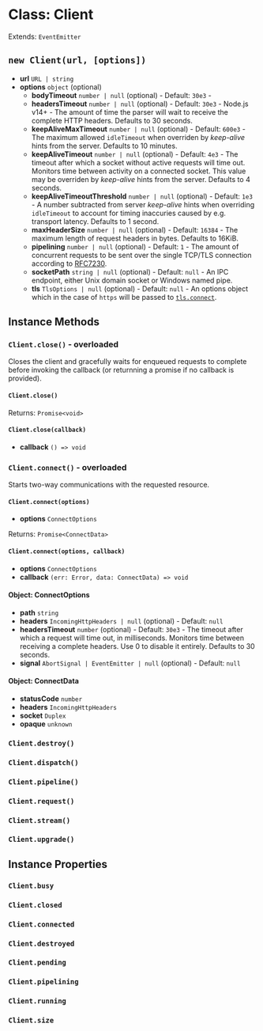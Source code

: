 # Class: Client

Extends: `EventEmitter`

## `new Client(url, [options])`

* **url** `URL | string`
* **options** `object` (optional)
  * **bodyTimeout** `number | null` (optional) - Default: `30e3` -
  * **headersTimeout** `number | null` (optional) - Default: `30e3` - Node.js v14+ - The amount of time the parser will wait to receive the complete HTTP headers. Defaults to 30 seconds.
  * **keepAliveMaxTimeout** `number | null` (optional) - Default: `600e3` - The maximum allowed `idleTimeout` when overriden by *keep-alive* hints from the server. Defaults to 10 minutes.
  * **keepAliveTimeout** `number | null` (optional) - Default: `4e3` - The timeout after which a socket without active requests will time out. Monitors time between activity on a connected socket. This value may be overriden by *keep-alive* hints from the server. Defaults to 4 seconds.
  * **keepAliveTimeoutThreshold** `number | null` (optional) - Default: `1e3` - A number subtracted from server *keep-alive* hints when overriding `idleTimeout` to account for timing inaccuries caused by e.g. transport latency. Defaults to 1 second.
  * **maxHeaderSize** `number | null` (optional) - Default: `16384` - The maximum length of request headers in bytes. Defaults to 16KiB.
  * **pipelining** `number | null` (optional) - Default: `1` - The amount of concurrent requests to be sent over the single TCP/TLS connection according to [RFC7230](https://tools.ietf.org/html/rfc7230#section-6.3.2).
  * **socketPath** `string | null` (optional) - Default: `null` - An IPC endpoint, either Unix domain socket or Windows named pipe.
  * **tls** `TlsOptions | null` (optional) - Default: `null` - An options object which in the case of `https` will be passed to [`tls.connect`](https://nodejs.org/api/tls.html#tls_tls_connect_options_callback).

## Instance Methods

### `Client.close()` - overloaded

Closes the client and gracefully waits for enqueued requests to complete before invoking the callback (or returnning a promise if no callback is provided).

#### `Client.close()`

Returns: `Promise<void>`

#### `Client.close(callback)`

* **callback** `() => void`

### `Client.connect()` - overloaded

Starts two-way communications with the requested resource.

#### `Client.connect(options)`

* **options** `ConnectOptions`

Returns: `Promise<ConnectData>`

#### `Client.connect(options, callback)`

* **options** `ConnectOptions`
* **callback** `(err: Error, data: ConnectData) => void`

#### Object: ConnectOptions

* **path** `string`
* **headers** `IncomingHttpHeaders | null` (optional) - Default: `null`
* **headersTimeout** `number` (optional) - Default: `30e3` - The timeout after which a request will time out, in milliseconds. Monitors time between receiving a complete headers. Use 0 to disable it entirely. Defaults to 30 seconds.
* **signal** `AbortSignal | EventEmitter | null` (optional) - Default: `null`

#### Object: ConnectData

* **statusCode** `number`
* **headers** `IncomingHttpHeaders`
* **socket** `Duplex`
* **opaque** `unknown`

### `Client.destroy()`

### `Client.dispatch()`

### `Client.pipeline()`

### `Client.request()`

### `Client.stream()`

### `Client.upgrade()`

## Instance Properties

### `Client.busy`

### `Client.closed`

### `Client.connected`

### `Client.destroyed`

### `Client.pending`

### `Client.pipelining`

### `Client.running`

### `Client.size`